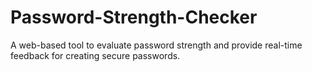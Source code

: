 # Password-Strength-Checker
A web-based tool to evaluate password strength and provide real-time feedback for creating secure passwords.
